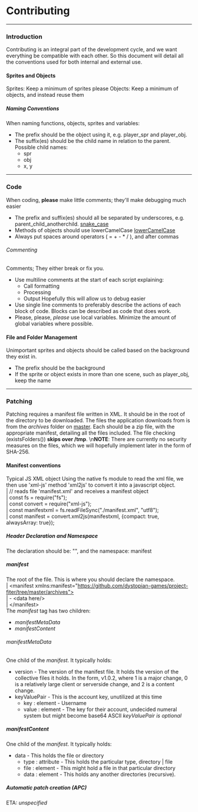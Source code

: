 # Contributing
---
### Introduction
Contributing is an integral part of the development cycle, and we want everything be compatible with each other. 
So this document will detail all the conventions used for both internal and external use.
#### Sprites and Objects
Sprites: Keep a minimum of sprites please
Objects: Keep a minimum of objects, and instead reuse them
##### Naming Conventions
When naming functions, objects, sprites and variables:
* The prefix should be the object using it, e.g. player_spr and player_obj.
* The suffix(es) should be the child name in relation to the parent. Possible child names:
  - spr
  - obj
  - x, y
---
### Code
When coding, **please** make little comments; they'll make debugging much easier
* The prefix and suffix(es) should all be separated by underscores, e.g. parent_child_anotherchild. [snake_case](https://en.wikipedia.org/wiki/Snake_case)
* Methods of objects should use lowerCamelCase [lowerCamelCase](https://en.wikipedia.org/wiki/Camel_case)
* Always put spaces around operators ( = + - * / ), and after commas

###### Commenting
Comments; They either break or fix you.
* Use multiline comments at the start of each script explaining:
  - Call formatting
  - Processing
  - Output
  Hopefully this will allow us to debug easier
* Use single line comments to preferably describe the actions of each block of code.
  Blocks can be described as code that does work.
* Please, please, *please* use local variables. Minimize the amount of global variables where possible.

#### File and Folder Management
Unimportant sprites and objects should be called based on the background they exist in.
* The prefix should be the background
* If the sprite or object exists in more than one scene, such as player_obj, keep the name
---
### Patching
Patching requires a manifest file written in XML. It should be in the root of the directory to be downloaded. The files the application downloads from is from the *archives* folder on [master](https://github.com/dystopian-games/project-fiter/tree/master). Each should be a zip file, with the appropriate manifest, detailing all the files included. The file checking (existsFolders()) **skips over /tmp**.
\n**NOTE**: There are currently no security measures on the files, which we will hopefully implement later in the form of SHA-256.
#### Manifest conventions
Typical JS XML object
Using the native fs module to read the xml file, we then use 'xml-js' method 'xml2js' to convert it into a javascript object.  
| // reads file 'manifest.xml' and receives a manifest object  
| const fs                       = require("fs");  
| const convert                  = require("xml-js");  
| const manifestxml              = fs.readFileSync("./manifest.xml", "utf8");  
| const manifest                 = convert.xml2js(manifestxml, {compact: true, alwaysArray: true});  
##### Header Declaration and Namespace
The declaration should be: "<?xml version="1.0" encoding="UTF-8" ?>", and the namespace: manifest
##### manifest
The root of the file. This is where you should declare the namespace.  
| \<manifest xmlns:manifest="https://github.com/dystopian-games/project-fiter/tree/master/archives">  
|     - \<data here/>  
| \</manifest\>  
The *manifest* tag has two children:
* *manifestMetaData*
* *manifestContent*
###### manifestMetaData
One child of the *manifest*. It typically holds:
* version - The version of the manifest file. It holds the version of the collective files it holds. In the form, v1.0.2, where 1 is a major change, 0 is a relatively large client or serverside change, and 2 is a content change.
* keyValuePair - This is the account key, unutilized at this time
  - key : element - Username
  - value : element - The key for their account, undecided numeral system but might become base64 ASCII
*keyValuePair is optional*
##### manifestContent
One child of the *manifest*. It typically holds:
* data - This holds the file or directory
  - type : attribute - This holds the particular type, directory | file
  - file : element - This might hold a file in that particular directory
  - data : element - This holds any another directories (recursive).
##### Automatic patch creation (APC)
ETA: *unspecified*
